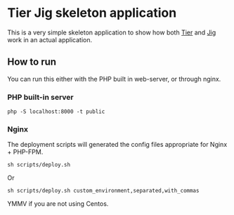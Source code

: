 
# Tier Jig skeleton application

This is a very simple skeleton application to show how both [Tier](https://github.com/Danack/Tier) and [Jig](https://github.com/Danack/Jig) work in an actual application.

## How to run

You can run this either with the PHP built in web-server, or through nginx.

### PHP built-in server

```
php -S localhost:8000 -t public
```


### Nginx

The deployment scripts will generated the config files appropriate for Nginx + PHP-FPM.

```
sh scripts/deploy.sh
```

Or

```
sh scripts/deploy.sh custom_environment,separated,with_commas
```


YMMV if you are not using Centos.
